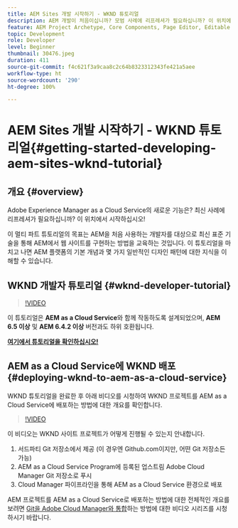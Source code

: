 ```yaml
---
title: AEM Sites 개발 시작하기 - WKND 튜토리얼
description: AEM 개발이 처음이십니까? 모범 사례에 리프레셔가 필요하십니까? 이 위치에서 시작하십시오! 이 멀티 파트 튜토리얼의 목표는 AEM을 처음 사용하는 개발자를 대상으로 최신 표준 기술을 통해 AEM에서 웹 사이트를 구현하는 방법을 교육하는 것입니다.
feature: AEM Project Archetype, Core Components, Page Editor, Editable Templates
topic: Development
role: Developer
level: Beginner
thumbnail: 30476.jpeg
duration: 411
source-git-commit: f4c621f3a9caa8c2c64b8323312343fe421a5aee
workflow-type: ht
source-wordcount: '290'
ht-degree: 100%

---
```



# AEM Sites 개발 시작하기 - WKND 튜토리얼{#getting-started-developing-aem-sites-wknd-tutorial}

## 개요 {#overview}

Adobe Experience Manager as a Cloud Service의 새로운 기능은? 최신 사례에 리프레셔가 필요하십니까? 이 위치에서 시작하십시오!

이 멀티 파트 튜토리얼의 목표는 AEM을 처음 사용하는 개발자를 대상으로 최신 표준 기술을 통해 AEM에서 웹 사이트를 구현하는 방법을 교육하는 것입니다. 이 튜토리얼을 마치고 나면 AEM 플랫폼의 기본 개념과 몇 가지 일반적인 디자인 패턴에 대한 지식을 이해할 수 있습니다.

## WKND 개발자 튜토리얼 {#wknd-developer-tutorial}

>[!VIDEO](https://video.tv.adobe.com/v/36102?quality=12&learn=on&captions=kor)

이 튜토리얼은 **AEM as a Cloud Service**&#x200B;와 함께 작동하도록 설계되었으며, **AEM 6.5 이상** 및 **AEM 6.4.2 이상** 버전과도 하위 호환됩니다.

**[여기에서 튜토리얼을 확인하십시오!](https://experienceleague.adobe.com/docs/experience-manager-learn/getting-started-wknd-tutorial-develop/overview.html?lang=ko)**

## AEM as a Cloud Service에 WKND 배포{#deploying-wknd-to-aem-as-a-cloud-service}

WKND 튜토리얼을 완료한 후 아래 비디오를 시청하여 WKND 프로젝트를 AEM as a Cloud Service에 배포하는 방법에 대한 개요를 확인합니다.

>[!VIDEO](https://video.tv.adobe.com/v/32992?quality=12&learn=on&captions=kor)

이 비디오는 WKND 사이트 프로젝트가 어떻게 진행될 수 있는지 안내합니다.

1. 서드파티 Git 저장소에서 제공 (이 경우엔 Github.com이지만, 어떤 Git 저장소든 가능)
2. AEM as a Cloud Service Program에 등록된 업스트림 Adobe Cloud Manager Git 저장소로 푸시
3. Cloud Manager 파이프라인을 통해 AEM as a Cloud Service 환경으로 배포

AEM 프로젝트를 AEM as a Cloud Service로 배포하는 방법에 대한 전체적인 개요를 보려면 [Git을 Adobe Cloud Manager와 통합](https://docs.adobe.com/content/help/ko/experience-manager-cloud-manager/using/managing-code/setup-cloud-manager-git-integration.html)하는 방법에 대한 비디오 시리즈를 시청하시기 바랍니다.
